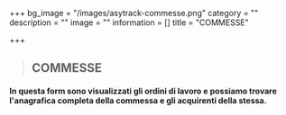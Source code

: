 +++
bg_image = "/images/asytrack-commesse.png"
category = ""
description = ""
image = ""
information = []
title = "COMMESSE"

+++
> ## COMMESSE

#### In questa form sono visualizzati gli ordini di lavoro e possiamo trovare l'anagrafica completa della commessa e gli acquirenti della stessa.